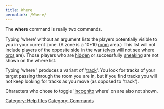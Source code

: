 ```yaml
---
title: Where
permalink: /Where/
---
```


The **where** command is really two commands.

Typing 'where' without an argument lists the players potentially visible
to you in your current zone. (A zone is a 10\*10 [room](room "wikilink")
area.) This list will not include players of the opposite side in the
war ([elves](elf "wikilink") will not see where [orcs](orc "wikilink")
are). Those players who are [hidden](hide "wikilink") or successfully
[sneaking](sneak "wikilink") are not shown on the where list.

Typing 'where <target>' produces a variant of
'[track](track "wikilink")'. You look for tracks of your target passing
through the room you are in, but if you find tracks you will not keep
looking for tracks as you move (as opposed to 'track').

Characters who chose to toggle '[incognito](incognito "wikilink") where'
on are also not shown.

[Category: Help files](Category:_Help_files "wikilink") [Category:
Commands](Category:_Commands "wikilink")